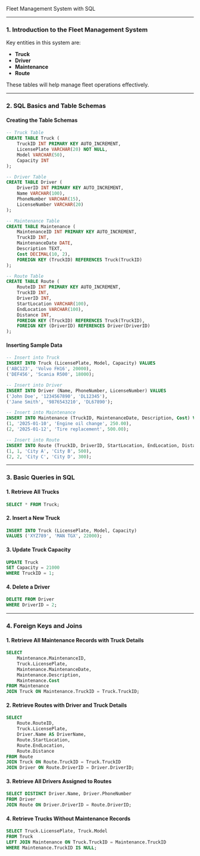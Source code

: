 Fleet Management System with SQL 

---

### **1. Introduction to the Fleet Management System**

Key entities in this system are:
- **Truck**
- **Driver**
- **Maintenance**
- **Route**

These tables will help manage fleet operations effectively.

---

### **2. SQL Basics and Table Schemas**

#### **Creating the Table Schemas**
```sql
-- Truck Table
CREATE TABLE Truck (
    TruckID INT PRIMARY KEY AUTO_INCREMENT,
    LicensePlate VARCHAR(20) NOT NULL,
    Model VARCHAR(50),
    Capacity INT
);

-- Driver Table
CREATE TABLE Driver (
    DriverID INT PRIMARY KEY AUTO_INCREMENT,
    Name VARCHAR(100),
    PhoneNumber VARCHAR(15),
    LicenseNumber VARCHAR(20)
);

-- Maintenance Table
CREATE TABLE Maintenance (
    MaintenanceID INT PRIMARY KEY AUTO_INCREMENT,
    TruckID INT,
    MaintenanceDate DATE,
    Description TEXT,
    Cost DECIMAL(10, 2),
    FOREIGN KEY (TruckID) REFERENCES Truck(TruckID)
);

-- Route Table
CREATE TABLE Route (
    RouteID INT PRIMARY KEY AUTO_INCREMENT,
    TruckID INT,
    DriverID INT,
    StartLocation VARCHAR(100),
    EndLocation VARCHAR(100),
    Distance INT,
    FOREIGN KEY (TruckID) REFERENCES Truck(TruckID),
    FOREIGN KEY (DriverID) REFERENCES Driver(DriverID)
);
```

#### **Inserting Sample Data**
```sql
-- Insert into Truck
INSERT INTO Truck (LicensePlate, Model, Capacity) VALUES
('ABC123', 'Volvo FH16', 20000),
('DEF456', 'Scania R500', 18000);

-- Insert into Driver
INSERT INTO Driver (Name, PhoneNumber, LicenseNumber) VALUES
('John Doe', '1234567890', 'DL12345'),
('Jane Smith', '9876543210', 'DL67890');

-- Insert into Maintenance
INSERT INTO Maintenance (TruckID, MaintenanceDate, Description, Cost) VALUES
(1, '2025-01-10', 'Engine oil change', 250.00),
(2, '2025-01-12', 'Tire replacement', 500.00);

-- Insert into Route
INSERT INTO Route (TruckID, DriverID, StartLocation, EndLocation, Distance) VALUES
(1, 1, 'City A', 'City B', 500),
(2, 2, 'City C', 'City D', 300);
```

---

### **3. Basic Queries in SQL**

#### **1. Retrieve All Trucks**
```sql
SELECT * FROM Truck;
```

#### **2. Insert a New Truck**
```sql
INSERT INTO Truck (LicensePlate, Model, Capacity) 
VALUES ('XYZ789', 'MAN TGX', 22000);
```

#### **3. Update Truck Capacity**
```sql
UPDATE Truck 
SET Capacity = 21000 
WHERE TruckID = 1;
```

#### **4. Delete a Driver**
```sql
DELETE FROM Driver 
WHERE DriverID = 2;
```

---

### **4. Foreign Keys and Joins**

#### **1. Retrieve All Maintenance Records with Truck Details**
```sql
SELECT 
    Maintenance.MaintenanceID,
    Truck.LicensePlate,
    Maintenance.MaintenanceDate,
    Maintenance.Description,
    Maintenance.Cost
FROM Maintenance
JOIN Truck ON Maintenance.TruckID = Truck.TruckID;
```

#### **2. Retrieve Routes with Driver and Truck Details**
```sql
SELECT 
    Route.RouteID,
    Truck.LicensePlate,
    Driver.Name AS DriverName,
    Route.StartLocation,
    Route.EndLocation,
    Route.Distance
FROM Route
JOIN Truck ON Route.TruckID = Truck.TruckID
JOIN Driver ON Route.DriverID = Driver.DriverID;
```

#### **3. Retrieve All Drivers Assigned to Routes**
```sql
SELECT DISTINCT Driver.Name, Driver.PhoneNumber
FROM Driver
JOIN Route ON Driver.DriverID = Route.DriverID;
```

#### **4. Retrieve Trucks Without Maintenance Records**
```sql
SELECT Truck.LicensePlate, Truck.Model
FROM Truck
LEFT JOIN Maintenance ON Truck.TruckID = Maintenance.TruckID
WHERE Maintenance.TruckID IS NULL;
```


